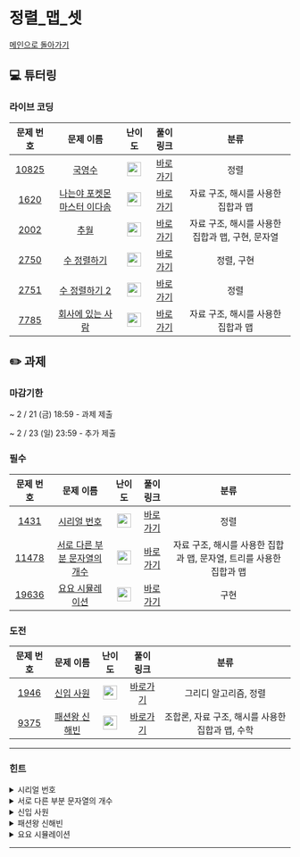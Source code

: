 # 정렬_맵_셋

[메인으로 돌아가기](https://github.com/Altu-Bitu-6/Notice)

## 💻 튜터링

### 라이브 코딩



| 문제 번호 | 문제 이름 | 난이도 | 풀이 링크 | 분류 |
|  :-:  |  :-:  |  :-:  |  :-:  |  :-:  |
|  [10825](https://www.acmicpc.net/problem/10825)  |  [국영수](https://www.acmicpc.net/problem/10825)  | <img height="25px" width="25px" src="https://static.solved.ac/tier_small/7.svg"/> |  [바로가기]()  | 정렬 |
|  [1620](https://www.acmicpc.net/problem/1620)  |  [나는야 포켓몬 마스터 이다솜](https://www.acmicpc.net/problem/1620)  | <img height="25px" width="25px" src="https://static.solved.ac/tier_small/7.svg"/> |  [바로가기]()  | 자료 구조, 해시를 사용한 집합과 맵 |
|  [2002](https://www.acmicpc.net/problem/2002)  |  [추월](https://www.acmicpc.net/problem/2002)  | <img height="25px" width="25px" src="https://static.solved.ac/tier_small/10.svg"/> |  [바로가기]()  | 자료 구조, 해시를 사용한 집합과 맵, 구현, 문자열 |
|  [2750](https://www.acmicpc.net/problem/2750)  |  [수 정렬하기](https://www.acmicpc.net/problem/2750)  | <img height="25px" width="25px" src="https://static.solved.ac/tier_small/4.svg"/> |  [바로가기]()  | 정렬, 구현 |
|  [2751](https://www.acmicpc.net/problem/2751)  |  [수 정렬하기 2](https://www.acmicpc.net/problem/2751)  | <img height="25px" width="25px" src="https://d2gd6pc034wcta.cloudfront.net/tier/6.svg"/> |  [바로가기]()  | 정렬 |
|  [7785](https://www.acmicpc.net/problem/7785)  |  [회사에 있는 사람](https://www.acmicpc.net/problem/7785)  | <img height="25px" width="25px" src="https://d2gd6pc034wcta.cloudfront.net/tier/6.svg"/> |  [바로가기]()  | 자료 구조, 해시를 사용한 집합과 맵 |

## ✏️ 과제

### 마감기한

~ 2 / 21 (금) 18:59 - 과제 제출 </br>

~ 2 / 23 (일) 23:59 - 추가 제출 </br>

### 필수

| 문제 번호 | 문제 이름 | 난이도 | 풀이 링크 | 분류 |
|  :-:  |  :-:  |  :-:  |  :-:  |  :-:  |
|  [1431](https://www.acmicpc.net/problem/1431)  |  [시리얼 번호](https://www.acmicpc.net/problem/1431)  | <img height="25px" width="25px" src="https://d2gd6pc034wcta.cloudfront.net/tier/8.svg"/> | [바로가기]() | 정렬 |
|  [11478](https://www.acmicpc.net/problem/11478)  |  [서로 다른 부분 문자열의 개수](https://www.acmicpc.net/problem/11478)  | <img height="25px" width="25px" src="https://d2gd6pc034wcta.cloudfront.net/tier/8.svg"/> | [바로가기]()  | 자료 구조, 해시를 사용한 집합과 맵, 문자열, 트리를 사용한 집합과 맵 |
|  [19636](https://www.acmicpc.net/problem/19636)  |  [요요 시뮬레이션](https://www.acmicpc.net/problem/19636)  | <img height="25px" width="25px" src="https://static.solved.ac/tier_small/7.svg"/> |  [바로가기]()  | 구현 |

### 도전

| 문제 번호 | 문제 이름 | 난이도 | 풀이 링크 | 분류 |
|  :-:  |  :-:  |  :-:  |  :-:  |  :-:  |
|  [1946](https://www.acmicpc.net/problem/1946)  |  [신입 사원](https://www.acmicpc.net/problem/1946)  | <img height="25px" width="25px" src="https://static.solved.ac/tier_small/10.svg"/> |  [바로가기]() | 그리디 알고리즘, 정렬 |
|  [9375](https://www.acmicpc.net/problem/9375)  |  [패션왕 신해빈](https://www.acmicpc.net/problem/9375)  | <img height="25px" width="25px" src="https://d2gd6pc034wcta.cloudfront.net/tier/8.svg"/> | [바로가기]() | 조합론, 자료 구조, 해시를 사용한 집합과 맵, 수학 |

---

### 힌트

<details><summary>시리얼 번호</summary><div  markdown="1">&nbsp;&nbsp;&nbsp;&nbsp;서류심사와 면접심사의 성적을 모두 고려해 동시에 비교하려니 힘드네요. 하나의 심사 순위만 비교하려면 어떻게 해야 할까요?</div></details>

<details><summary>서로 다른 부분 문자열의 개수</summary><div  markdown="1">&nbsp;&nbsp;&nbsp;&nbsp;중복된 원소를 포함하지 않는 자료구조의 성질을 이용해볼까요? string 라이브러리의 substr 함수에 대해 찾아보면 좋을 것 같아요.</div></details>

<details><summary>신입 사원</summary><div  markdown="1">&nbsp;&nbsp;&nbsp;&nbsp;두 가지 순위를 비교하고 있어요. 동시에 비교하기보다는 하나를 고정하고 다른 하나를 비교하면 좋을 것 같아요!</div></details>

<details><summary>패션왕 신해빈</summary><div  markdown="1">&nbsp;&nbsp;&nbsp;&nbsp;의상의 이름과 의상의 종류 중 우리에게 필요한 입력값은 무엇일까요? 의상을 입지 않는 경우를 조심해야 할 것 같아요.</div></details>

<details><summary>요요 시뮬레이션</summary><div  markdown="1">&nbsp;&nbsp;&nbsp;&nbsp;문제가 조금 복잡하네요! 당황하지 말고 천천히 읽어보며 코드로 구현해봅시다. C++로 풀이할 경우, ⌊−5 / 2⌋ = -3이 나오는지 꼭 확인해보세요!</div></details>

---